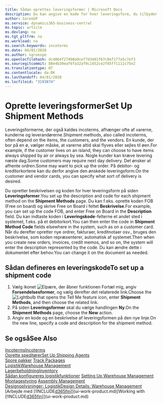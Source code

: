 ```yaml
---
title: Sådan oprettes leveringsformer | Microsoft Docs
description: Du kan angive en kode for hver leveringsform, du tilbyder, og angive oplysninger om dem.
author: SorenGP
ms.service: dynamics365-business-central
ms.topic: article
ms.devlang: na
ms.tgt_pltfrm: na
ms.workload: na
ms.search.keywords: incoterms
ms.date: 04/01/2020
ms.author: sgroespe
ms.openlocfilehash: dc4864f27490a9cef7d3401f67c8ef177a5c7ef3
ms.sourcegitcommit: 88e4b30eaf6fa32af0c1452ce2f85ff1111c75e2
ms.translationtype: HT
ms.contentlocale: da-DK
ms.lasthandoff: 04/01/2020
ms.locfileid: "3193874"
---
```

# <a name="set-up-shipment-methods"></a><span data-ttu-id="bb4d5-103">Oprette leveringsformer</span><span class="sxs-lookup"><span data-stu-id="bb4d5-103">Set Up Shipment Methods</span></span>
<span data-ttu-id="bb4d5-104">Leveringsformerne, der også kaldes incoterms, afhænger ofte af varerne, kunderne og leverandørerne.</span><span class="sxs-lookup"><span data-stu-id="bb4d5-104">Shipment methods, also called incoterms, often depend on the items, the customers, and the vendors.</span></span> <span data-ttu-id="bb4d5-105">En kunde, der bor på en ø, vælger måske, at varerne altid skal flyves eller sejles til øen.</span><span class="sxs-lookup"><span data-stu-id="bb4d5-105">For example, if the customer lives on an island, they can choose to have items always shipped by air or always by sea.</span></span> <span data-ttu-id="bb4d5-106">Nogle kunder kan kræve levering næste dag.</span><span class="sxs-lookup"><span data-stu-id="bb4d5-106">Some customers may require next day delivery.</span></span> <span data-ttu-id="bb4d5-107">Det ønsker at afhente ordren.</span><span class="sxs-lookup"><span data-stu-id="bb4d5-107">Some may want to pick up the order.</span></span> <span data-ttu-id="bb4d5-108">På debitor- og kreditorkortene kan du derfor angive den ønskede leveringsform.</span><span class="sxs-lookup"><span data-stu-id="bb4d5-108">On the customer and vendor cards, you can specify what sort of delivery is desired.</span></span>

<span data-ttu-id="bb4d5-109">Du opretter beskrivelsen og koden for hver leveringsform på siden **Leveringsformer**.</span><span class="sxs-lookup"><span data-stu-id="bb4d5-109">You set up the description and code for each shipment method on the **Shipment Methods** page.</span></span> <span data-ttu-id="bb4d5-110">Du kan f.eks. oprette koden FOB (Free on board) og skrive Free on Board i feltet **Beskrivelse**.</span><span class="sxs-lookup"><span data-stu-id="bb4d5-110">For example, you can set up the code FOB, and enter Free on Board in the **Description** field.</span></span> <span data-ttu-id="bb4d5-111">Du kan indtaste koden i **Leveringskode**-felterne et andet sted i systemet, f.eks. på et debitorkort.</span><span class="sxs-lookup"><span data-stu-id="bb4d5-111">You can then enter the code in **Shipment Method Code** fields elsewhere in the system, such as on a customer card.</span></span> <span data-ttu-id="bb4d5-112">Når du derefter opretter nye ordrer, fakturaer, kreditnotaer osv., bruges den beskrivelse, som koden repræsenterer, automatisk af systemet.</span><span class="sxs-lookup"><span data-stu-id="bb4d5-112">Then when you create new orders, invoices, credit memos, and so on, the system will enter the description represented by the code.</span></span> <span data-ttu-id="bb4d5-113">Du kan ændre dette i dokumentet efter behov.</span><span class="sxs-lookup"><span data-stu-id="bb4d5-113">You can change it on the document as needed.</span></span>

## <a name="to-set-up-a-shipment-code"></a><span data-ttu-id="bb4d5-114">Sådan defineres en leveringskode</span><span class="sxs-lookup"><span data-stu-id="bb4d5-114">To set up a shipment code</span></span>
1. <span data-ttu-id="bb4d5-115">Vælg ikonet ![Elpære, der åbner funktionen Fortæl mig](media/ui-search/search_small.png "Fortæl mig, hvad du vil foretage dig"), angiv **Forsendelsesformer**, og vælg derefter det relaterede link.</span><span class="sxs-lookup"><span data-stu-id="bb4d5-115">Choose the ![Lightbulb that opens the Tell Me feature](media/ui-search/search_small.png "Tell me what you want to do") icon, enter **Shipment Methods**, and then choose the related link.</span></span>
2. <span data-ttu-id="bb4d5-116">På siden **Leveringsformer** skal du vælge handlingen **Ny**.</span><span class="sxs-lookup"><span data-stu-id="bb4d5-116">On the **Shipment Methods** page, choose the **New** action.</span></span>
3. <span data-ttu-id="bb4d5-117">Angiv en kode og en beskrivelse af leveringsformen på den nye linje.</span><span class="sxs-lookup"><span data-stu-id="bb4d5-117">On the new line, specify a code and description for the shipment method.</span></span>

## <a name="see-also"></a><span data-ttu-id="bb4d5-118">Se også</span><span class="sxs-lookup"><span data-stu-id="bb4d5-118">See Also</span></span>
[<span data-ttu-id="bb4d5-119">Incoterms</span><span class="sxs-lookup"><span data-stu-id="bb4d5-119">Incoterms</span></span>](https://iccwbo.org/resources-for-business/incoterms-rules)  
[<span data-ttu-id="bb4d5-120">Oprette speditører</span><span class="sxs-lookup"><span data-stu-id="bb4d5-120">Set Up Shipping Agents</span></span>](sales-how-to-set-up-shipping-agents.md)  
<span data-ttu-id="bb4d5-121">[Spore pakker](sales-how-track-packages.md)  </span><span class="sxs-lookup"><span data-stu-id="bb4d5-121">[Track Packages](sales-how-track-packages.md)  </span></span>  
[<span data-ttu-id="bb4d5-122">Logistik</span><span class="sxs-lookup"><span data-stu-id="bb4d5-122">Warehouse Management</span></span>](warehouse-manage-warehouse.md)  
[<span data-ttu-id="bb4d5-123">Lagerbeholdning</span><span class="sxs-lookup"><span data-stu-id="bb4d5-123">Inventory</span></span>](inventory-manage-inventory.md)  
<span data-ttu-id="bb4d5-124">[Sådan konfigureres logistikfunktioner](warehouse-setup-warehouse.md)   </span><span class="sxs-lookup"><span data-stu-id="bb4d5-124">[Setting Up Warehouse Management](warehouse-setup-warehouse.md)   </span></span>  
<span data-ttu-id="bb4d5-125">[Montagestyring](assembly-assemble-items.md)  </span><span class="sxs-lookup"><span data-stu-id="bb4d5-125">[Assembly Management](assembly-assemble-items.md)  </span></span>  
[<span data-ttu-id="bb4d5-126">Designoplysninger: Logistik</span><span class="sxs-lookup"><span data-stu-id="bb4d5-126">Design Details: Warehouse Management</span></span>](design-details-warehouse-management.md)  
<span data-ttu-id="bb4d5-127">[Arbejde med [!INCLUDE[d365fin](includes/d365fin_md.md)]](ui-work-product.md)</span><span class="sxs-lookup"><span data-stu-id="bb4d5-127">[Working with [!INCLUDE[d365fin](includes/d365fin_md.md)]](ui-work-product.md)</span></span>  
